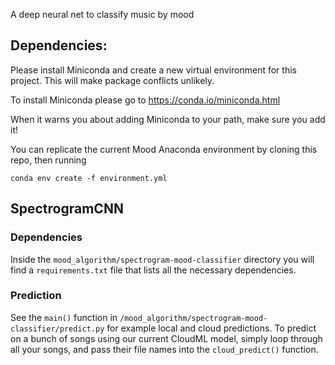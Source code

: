 A deep neural net to classify music by mood

## Dependencies:
Please install Miniconda and create a new virtual environment for this project. This will make package conflicts unlikely.

To install Miniconda please go to https://conda.io/miniconda.html

When it warns you about adding Miniconda to your path, make sure you add it!

You can replicate the current Mood Anaconda environment by cloning this repo, then running

```
conda env create -f environment.yml
```

## SpectrogramCNN

### Dependencies
Inside the `mood_algorithm/spectrogram-mood-classifier` directory you will find a `requirements.txt` file that lists all the necessary dependencies.

### Prediction
See the `main()` function in `/mood_algorithm/spectrogram-mood-classifier/predict.py` for example local and cloud predictions.
To predict on a bunch of songs using our current CloudML model, simply loop through all your songs, and pass their file names into the `cloud_predict()` function.

